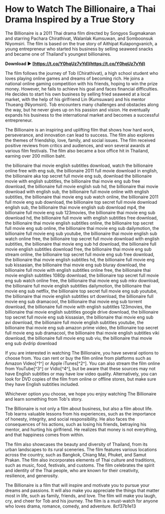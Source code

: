 
 
# How to Watch The Billionaire, a Thai Drama Inspired by a True Story
 
The Billionaire is a 2011 Thai drama film directed by Songyos Sugmakanan and starring Pachara Chirathivat, Walanlak Kumsuwan, and Somboonsuk Niyomsiri. The film is based on the true story of Aithipat Kulapongvanich, a young entrepreneur who started his business by selling seaweed snacks and became one of Thailand's youngest billionaires.
 
**Download ► [https://t.co/Y0hqUz7vYd](https://t.co/Y0hqUz7vYd)**


 
The film follows the journey of Tob (Chirathivat), a high school student who loves playing online games and dreams of becoming rich. He joins a national online gaming competition with his friends, hoping to win the prize money. However, he fails to achieve his goal and faces financial difficulties. He decides to start his own business by selling fried seaweed at a local market, with the help of his girlfriend Lin (Kumsuwan) and his mentor Thueang (Niyomsiri). Tob encounters many challenges and obstacles along the way, but he never gives up on his passion and vision. He eventually expands his business to the international market and becomes a successful entrepreneur.
 
The Billionaire is an inspiring and uplifting film that shows how hard work, perseverance, and innovation can lead to success. The film also explores the themes of friendship, love, family, and social issues. The film received positive reviews from critics and audiences, and won several awards at various film festivals. The film also became a box office hit in Thailand, earning over 200 million baht.
 
the billionaire thai movie english subtitles download,  watch the billionaire online free with eng sub,  the billionaire 2011 full movie download in english,  the billionaire aka top secret full movie eng sub,  download the billionaire movie with english subtitles,  the billionaire thai movie eng sub free download,  the billionaire full movie english sub hd,  the billionaire thai movie download with english sub,  the billionaire full movie online with english subtitles,  the billionaire thai movie eng sub watch online,  the billionaire 2011 full movie eng sub download,  the billionaire top secret full movie download english sub,  the billionaire thai movie english sub download mp4,  the billionaire full movie eng sub 123movies,  the billionaire thai movie eng sub download hd,  the billionaire full movie with english subtitles free download,  the billionaire thai movie english subtitles online,  the billionaire top secret full movie eng sub online,  the billionaire thai movie eng sub dailymotion,  the billionaire full movie eng sub youtube,  the billionaire thai movie english sub watch online free,  the billionaire top secret full movie download with english subtitles,  the billionaire thai movie eng sub hd download,  the billionaire full movie english subtitles download free,  the billionaire thai movie eng sub stream online,  the billionaire top secret full movie eng sub free download,  the billionaire thai movie english subtitles hd,  the billionaire full movie eng sub kissasian,  the billionaire thai movie eng sub bluray download,  the billionaire full movie with english subtitles online free,  the billionaire thai movie english subtitles 1080p download,  the billionaire top secret full movie eng sub watch online free,  the billionaire thai movie eng sub mkv download,  the billionaire full movie english subtitles dailymotion,  the billionaire thai movie eng sub netflix,  the billionaire top secret full movie eng sub youtube,  the billionaire thai movie english subtitles srt download,  the billionaire full movie eng sub dramacool,  the billionaire thai movie eng sub torrent download,  the billionaire full movie with english subtitles 123movies,  the billionaire thai movie english subtitles google drive download,  the billionaire top secret full movie eng sub kissasian,  the billionaire thai movie eng sub avi download,  the billionaire full movie english subtitles youtube,  the billionaire thai movie eng sub amazon prime video,  the billionaire top secret full movie eng sub dramacool,  the billionaire thai movie english subtitles viki download,  the billionaire full movie eng sub viu,  the billionaire thai movie eng sub dvdrip download
 
If you are interested in watching The Billionaire, you have several options to choose from. You can rent or buy the film online from platforms such as Amazon Video[^1^] or Apple iTunes[^2^]. You can also stream the film online from YouTube[^3^] or Vidio[^4^], but be aware that these sources may not have English subtitles or may have low video quality. Alternatively, you can look for DVD copies of the film from online or offline stores, but make sure they have English subtitles included.
 
Whichever option you choose, we hope you enjoy watching The Billionaire and learn something from Tob's story.
  
The Billionaire is not only a film about business, but also a film about life. Tob learns valuable lessons from his experiences, such as the importance of honesty, integrity, and social responsibility. He also faces the consequences of his actions, such as losing his friends, betraying his mentor, and hurting his girlfriend. He realizes that money is not everything, and that happiness comes from within.
 
The film also showcases the beauty and diversity of Thailand, from its urban landscapes to its rural sceneries. The film features various locations across the country, such as Bangkok, Chiang Mai, Phuket, and Samut Prakan. The film also incorporates elements of Thai culture and traditions, such as music, food, festivals, and customs. The film celebrates the spirit and identity of the Thai people, who are known for their creativity, resilience, and generosity.
 
The Billionaire is a film that will inspire and motivate you to pursue your dreams and passions. It will also make you appreciate the things that matter most in life, such as family, friends, and love. The film will make you laugh, cry, and cheer for Tob and his journey. The film is a must-watch for anyone who loves drama, romance, comedy, and adventure.
 8cf37b1e13
 
